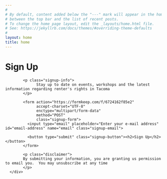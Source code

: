 ```yaml
---
#
# By default, content added below the "---" mark will appear in the home page
# between the top bar and the list of recent posts.
# To change the home page layout, edit the _layouts/home.html file.
# See: https://jekyllrb.com/docs/themes/#overriding-theme-defaults
#
layout: home
title: home
---
```

<div class="home-container">
      <div class="splash-card">
            <span class="email-icon"></span>
            <h1 class="splash-title">Sign Up</h1>

            <p class="signup-info">
                  Stay up to date on events, workshops and the latest information regarding renter's rights in Tacoma
            </p>
                  
            <form action="https://formkeep.com/f/6724162f85e2"
                  accept-charset="UTF-8"
                  enctype="multipart/form-data"
                  method="POST"
                  class="signup-form">
              <input type="email" placeholder="Enter your e-mail address" id="email-address" name="email" class="signup-email">

              <button type="submit" class="signup-button"><h2>Sign Up</h2></button>
            </form>
            
            <p class="disclaimer">
            By submitting your information, you are granting us permission to email you.  You may unsubscribe at any time
            </p>
      </div>
</div>
